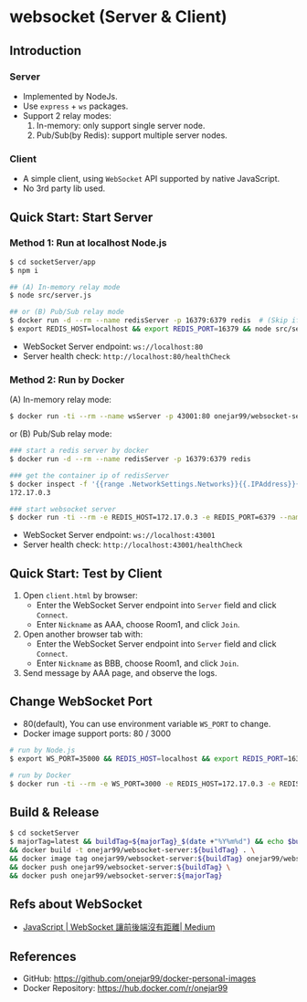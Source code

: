 # websocket (Server & Client)

## Introduction

### Server

* Implemented by NodeJs.
* Use `express` + `ws` packages.
* Support 2 relay modes:
    1. In-memory: only support single server node.
    2. Pub/Sub(by Redis): support multiple server nodes.

### Client

* A simple client, using `WebSocket` API supported by native JavaScript.
* No 3rd party lib used.


## Quick Start: Start Server

### Method 1: Run at localhost Node.js

```bash
$ cd socketServer/app
$ npm i

## (A) In-memory relay mode
$ node src/server.js

## or (B) Pub/Sub relay mode
$ docker run -d --rm --name redisServer -p 16379:6379 redis  # (Skip if you have an existing redis server)
$ export REDIS_HOST=localhost && export REDIS_PORT=16379 && node src/server.js
```

* WebSocket Server endpoint: `ws://localhost:80`
* Server health check: `http://localhost:80/healthCheck`


### Method 2: Run by Docker

(A) In-memory relay mode:
```bash
$ docker run -ti --rm --name wsServer -p 43001:80 onejar99/websocket-server:latest
```

or (B) Pub/Sub relay mode:
```bash
### start a redis server by docker
$ docker run -d --rm --name redisServer -p 16379:6379 redis

### get the container ip of redisServer
$ docker inspect -f '{{range .NetworkSettings.Networks}}{{.IPAddress}}{{end}}' redisServer
172.17.0.3

### start websocket server
$ docker run -ti --rm -e REDIS_HOST=172.17.0.3 -e REDIS_PORT=6379 --name wsServer -p 43001:80 onejar99/websocket-server:latest
```

* WebSocket Server endpoint: `ws://localhost:43001`
* Server health check: `http://localhost:43001/healthCheck`


## Quick Start: Test by Client

1. Open `client.html` by browser:
    - Enter the WebSocket Server endpoint into `Server` field and click `Connect`.
    - Enter `Nickname` as AAA, choose Room1, and click `Join`.
2. Open another browser tab with:
    - Enter the WebSocket Server endpoint into `Server` field and click `Connect`.
    - Enter `Nickname` as BBB, choose Room1, and click `Join`.
3. Send message by AAA page, and observe the logs.


## Change WebSocket Port

* 80(default), You can use environment variable `WS_PORT` to change.
* Docker image support ports: 80 / 3000

```bash
# run by Node.js
$ export WS_PORT=35000 && REDIS_HOST=localhost && export REDIS_PORT=16379 && node src/server.js

# run by Docker
$ docker run -ti --rm -e WS_PORT=3000 -e REDIS_HOST=172.17.0.3 -e REDIS_PORT=6379 --name wsServer -p 43001:3000 onejar99/websocket-server:latest
```

## Build & Release

```bash
$ cd socketServer
$ majorTag=latest && buildTag=${majorTag}_$(date +"%Y%m%d") && echo $buildTag \
&& docker build -t onejar99/websocket-server:${buildTag} . \
&& docker image tag onejar99/websocket-server:${buildTag} onejar99/websocket-server:${majorTag} \
&& docker push onejar99/websocket-server:${buildTag} \
&& docker push onejar99/websocket-server:${majorTag}
```

## Refs about WebSocket

* [JavaScript | WebSocket 讓前後端沒有距離| Medium](https://medium.com/enjoy-life-enjoy-coding/javascript-websocket-%E8%AE%93%E5%89%8D%E5%BE%8C%E7%AB%AF%E6%B2%92%E6%9C%89%E8%B7%9D%E9%9B%A2-34536c333e1b)


## References

- GitHub: https://github.com/onejar99/docker-personal-images
- Docker Repository: https://hub.docker.com/r/onejar99
